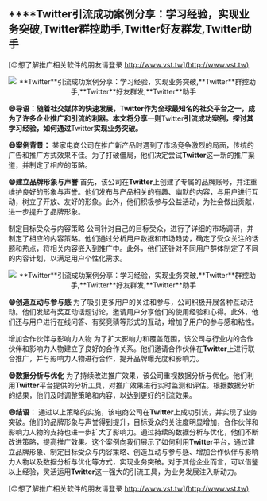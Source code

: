 ## ****Twitter**引流成功案例分享：学习经验，实现业务突破,**Twitter**群控助手,**Twitter**好友群发,**Twitter**助手**

[😍想了解推广相关软件的朋友请登录 http://www.vst.tw](http://www.vst.tw)

 <center><img src="https://vst.tw/MP4/tuiguang/png/3.png" alt="**Twitter**引流成功案例分享：学习经验，实现业务突破,**Twitter**群控助手,**Twitter**好友群发,**Twitter**助手"></center>

**😄导语：随着社交媒体的快速发展，**Twitter**作为全球最知名的社交平台之一，成为了许多企业推广和引流的利器。本文将分享一则**Twitter**引流成功案例，探讨其学习经验，如何通过**Twitter**实现业务突破。**

**😄案例背景：**
某家电商公司在推广新产品时遇到了市场竞争激烈的局面，传统的广告和推广方式效果不佳。为了打破僵局，他们决定尝试**Twitter**这一新的推广渠道，并制定了相应的策略。

**😄建立品牌形象与声誉**
首先，该公司在**Twitter**上创建了专属的品牌账号，并注重维护良好的形象与声誉。他们发布与产品相关的有趣、幽默的内容，与用户进行互动，树立了开放、友好的形象。此外，他们积极参与公益活动，为社会做出贡献，进一步提升了品牌形象。

制定目标受众与内容策略
公司针对自己的目标受众，进行了详细的市场调研，并制定了相应的内容策略。他们通过分析用户数据和市场趋势，确定了受众关注的话题和热点，将相关内容嵌入到推广中。此外，他们还针对不同用户群体制定了不同的内容计划，以满足用户个性化需求。

 <center><img src="https://vst.tw/MP4/tuiguang/png/7.png" alt="**Twitter**引流成功案例分享：学习经验，实现业务突破,**Twitter**群控助手,**Twitter**好友群发,**Twitter**助手"></center>

**😄创造互动与参与感**
为了吸引更多用户的关注和参与，公司积极开展各种互动活动。他们发起有奖互动话题讨论，邀请用户分享他们的使用经验和心得。此外，他们还与用户进行在线问答、有奖竞猜等形式的互动，增加了用户的参与感和粘性。

增加合作伙伴与影响力人物
为了扩大影响力和覆盖范围，该公司与行业内的合作伙伴和影响力人物建立了良好的合作关系。他们邀请合作伙伴在**Twitter**上进行联合推广，并与影响力人物进行合作，提升品牌曝光度和影响力。

**😄数据分析与优化**
为了持续改进推广效果，该公司重视数据分析与优化。他们利用**Twitter**平台提供的分析工具，对推广效果进行实时监测和评估。根据数据分析的结果，他们及时调整策略和内容，以达到更好的引流效果。

**😄结语：**
通过以上策略的实施，该电商公司在**Twitter**上成功引流，并实现了业务突破。他们的品牌形象与声誉得到提升，目标受众的关注度明显增加，合作伙伴和影响力人物的支持也进一步扩大了影响力。通过持续的数据分析与优化，他们不断改进策略，提高推广效果。这个案例向我们展示了如何利用**Twitter**平台，通过建立品牌形象、制定目标受众与内容策略、创造互动与参与感、增加合作伙伴与影响力人物以及数据分析与优化等方式，实现业务突破。对于其他企业而言，可以借鉴以上经验，灵活运用**Twitter**这一强大的引流工具，为业务发展注入新动力。

[😍想了解推广相关软件的朋友请登录 http://www.vst.tw](http://www.vst.tw)



